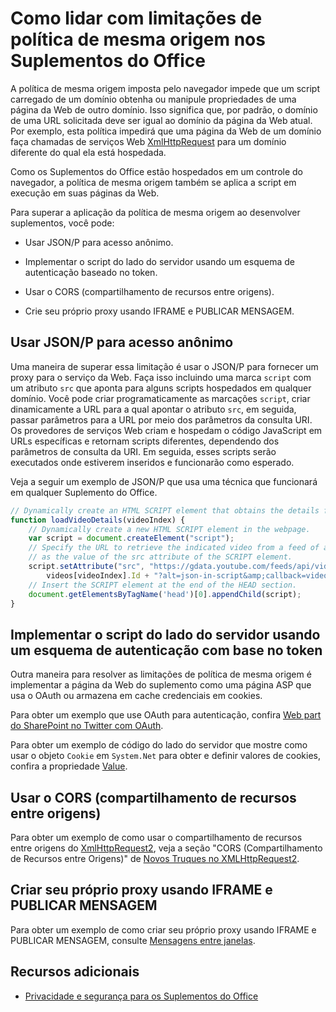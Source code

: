 
# <a name="addressing-same-origin-policy-limitations-in-office-add-ins"></a>Como lidar com limitações de política de mesma origem nos Suplementos do Office


A política de mesma origem imposta pelo navegador impede que um script carregado de um domínio obtenha ou manipule propriedades de uma página da Web de outro domínio. Isso significa que, por padrão, o domínio de uma URL solicitada deve ser igual ao domínio da página da Web atual. Por exemplo, esta política impedirá que uma página da Web de um domínio faça chamadas de serviços Web [XmlHttpRequest](http://www.w3.org/TR/XMLHttpRequest/) para um domínio diferente do qual ela está hospedada.

Como os Suplementos do Office estão hospedados em um controle do navegador, a política de mesma origem também se aplica a script em execução em suas páginas da Web.

Para superar a aplicação da política de mesma origem ao desenvolver suplementos, você pode:

- Usar JSON/P para acesso anônimo. 
    
- Implementar o script do lado do servidor usando um esquema de autenticação baseado no token.
    
- Usar o CORS (compartilhamento de recursos entre origens).
    
- Crie seu próprio proxy usando IFRAME e PUBLICAR MENSAGEM.
    

## <a name="using-jsonp-for-anonymous-access"></a>Usar JSON/P para acesso anônimo


Uma maneira de superar essa limitação é usar o JSON/P para fornecer um proxy para o serviço da Web. Faça isso incluindo uma marca `script` com um atributo `src` que aponta para alguns scripts hospedados em qualquer domínio. Você pode criar programaticamente as marcações `script`, criar dinamicamente a URL para a qual apontar o atributo `src`, em seguida, passar parâmetros para a URL por meio dos parâmetros da consulta URI. Os provedores de serviços Web criam e hospedam o código JavaScript em URLs específicas e retornam scripts diferentes, dependendo dos parâmetros de consulta da URI. Em seguida, esses scripts serão executados onde estiverem inseridos e funcionarão como esperado.

Veja a seguir um exemplo de JSON/P que usa uma técnica que funcionará em qualquer Suplemento do Office.

```js
// Dynamically create an HTML SCRIPT element that obtains the details for the specified video.
function loadVideoDetails(videoIndex) {
    // Dynamically create a new HTML SCRIPT element in the webpage.
    var script = document.createElement("script");
    // Specify the URL to retrieve the indicated video from a feed of a current list of videos,
    // as the value of the src attribute of the SCRIPT element. 
    script.setAttribute("src", "https://gdata.youtube.com/feeds/api/videos/" + 
        videos[videoIndex].Id + "?alt=json-in-script&amp;callback=videoDetailsLoaded");
    // Insert the SCRIPT element at the end of the HEAD section.
    document.getElementsByTagName('head')[0].appendChild(script);
}

```


## <a name="implementing-server-side-script-using-a-token-based-authentication-scheme"></a>Implementar o script do lado do servidor usando um esquema de autenticação com base no token


Outra maneira para resolver as limitações de política de mesma origem é implementar a página da Web do suplemento como uma página ASP que usa o OAuth ou armazena em cache credenciais em cookies.

Para obter um exemplo que use OAuth para autenticação, confira [Web part do SharePoint no Twitter com OAuth](http://aidangarnish.net/post/Twitter-SharePoint-Web-Part-With-OAuth).

Para obter um exemplo de código do lado do servidor que mostre como usar o objeto `Cookie` em `System.Net` para obter e definir valores de cookies, confira a propriedade [Value](http://msdn2.microsoft.com/EN-US/library/4f772twc).


## <a name="using-cross-origin-resource-sharing-cors"></a>Usar o CORS (compartilhamento de recursos entre origens)


Para obter um exemplo de como usar o compartilhamento de recursos entre origens do [XmlHttpRequest2](http://dvcs.w3.org/hg/xhr/raw-file/tip/Overview.html), veja a seção "CORS (Compartilhamento de Recursos entre Origens)" de [Novos Truques no XMLHttpRequest2](http://www.html5rocks.com/en/tutorials/file/xhr2/).


## <a name="building-your-own-proxy-using-iframe-and-post-message"></a>Criar seu próprio proxy usando IFRAME e PUBLICAR MENSAGEM


Para obter um exemplo de como criar seu próprio proxy usando IFRAME e PUBLICAR MENSAGEM, consulte [Mensagens entre janelas](http://ejohn.org/blog/cross-window-messaging/).


## <a name="additional-resources"></a>Recursos adicionais


- [Privacidade e segurança para os Suplementos do Office](../../docs/develop/privacy-and-security.md)
    

